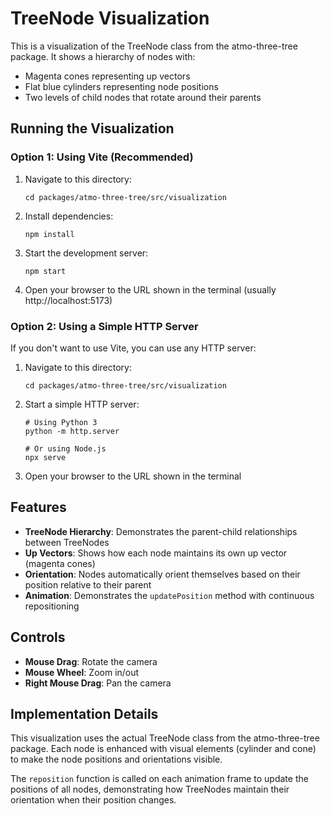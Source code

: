 # TreeNode Visualization

This is a visualization of the TreeNode class from the atmo-three-tree package. It shows a hierarchy of nodes with:

- Magenta cones representing up vectors
- Flat blue cylinders representing node positions
- Two levels of child nodes that rotate around their parents

## Running the Visualization

### Option 1: Using Vite (Recommended)

1. Navigate to this directory:
   ```
   cd packages/atmo-three-tree/src/visualization
   ```

2. Install dependencies:
   ```
   npm install
   ```

3. Start the development server:
   ```
   npm start
   ```

4. Open your browser to the URL shown in the terminal (usually http://localhost:5173)

### Option 2: Using a Simple HTTP Server

If you don't want to use Vite, you can use any HTTP server:

1. Navigate to this directory:
   ```
   cd packages/atmo-three-tree/src/visualization
   ```

2. Start a simple HTTP server:
   ```
   # Using Python 3
   python -m http.server
   
   # Or using Node.js
   npx serve
   ```

3. Open your browser to the URL shown in the terminal

## Features

- **TreeNode Hierarchy**: Demonstrates the parent-child relationships between TreeNodes
- **Up Vectors**: Shows how each node maintains its own up vector (magenta cones)
- **Orientation**: Nodes automatically orient themselves based on their position relative to their parent
- **Animation**: Demonstrates the `updatePosition` method with continuous repositioning

## Controls

- **Mouse Drag**: Rotate the camera
- **Mouse Wheel**: Zoom in/out
- **Right Mouse Drag**: Pan the camera

## Implementation Details

This visualization uses the actual TreeNode class from the atmo-three-tree package. Each node is enhanced with visual elements (cylinder and cone) to make the node positions and orientations visible.

The `reposition` function is called on each animation frame to update the positions of all nodes, demonstrating how TreeNodes maintain their orientation when their position changes.
